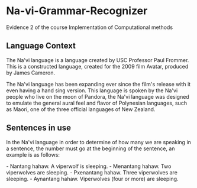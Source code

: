 # Na-vi-Grammar-Recognizer
Evidence 2 of the course Implementation of Computational methods

## Language Context
The Na'vi language is a language created by USC Professor Paul Frommer. This is a constructed language, created for the 2009 film Avatar, produced by James Cameron.

The Na'vi language has been expanding ever since the film's release with it even having a hand sing version. This language is spoken by the Na'vi people who live on the moon of Pandora, the Na'vi language was designed to emulate the general aural feel and flavor of Polynesian languages, such as Maori, one of the three official languages of New Zealand.

## Sentences in use
In the Na'vi language in order to determine of how many we are speaking in a sentence, the number must go at the beginning of the sentence, an example is as follows:

<th>
<td> - Nantang hahaw. A viperwolf is sleeping. </td>
<td>- Menantang hahaw. Two viperwolves are sleeping. </td>
<td>- Pxenantang hahaw. Three viperwolves are sleeping.</td>
<td>- Aynantang hahaw. Viperwolves (four or more) are sleeping.</td>
</th>
